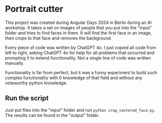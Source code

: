 # Portrait cutter

This project was created during Angular Days 2024 in Berlin during an AI workshop. It takes a set on images of people that you put into the "input" folder and tries to find faces in them. It will find the first face in an image, then crops to that face and removes the background.

Every piece of code was written by ChatGPT 4o. I just copied all code from left to right, asking ChatGPT 4o for help for all problems that occurred and prompting it to extend functionality. Not a single line of code was written manually.

Functionality is far from perfect, but it was a funny experiment to build such complex functionality with 0 knowledge of that field and without any noteworthy python knowledge.

## Run the script

Just put files into the "input" folder and run `python crop_centered_face.py`. The results can be found in the "output" folder.
